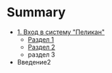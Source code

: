 # Summary

* [1.	Вход в систему "Пеликан" ](README.md)
   * [Раздел 1](razdel_1.md)
   * [Раздел 2](razdel_2.md)
   * раздел 3
* Введение2

